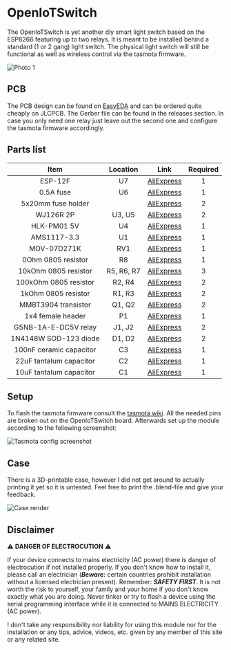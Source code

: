 # OpenIoTSwitch

The OpenIoTSwitch is yet another diy smart light switch based on the ESP8266 featuring up to two relays. It is meant to be installed behind a standard (1 or 2 gang) light switch. The physical light switch will still be functional as well as wireless control via the tasmota firmware.

![Photo 1](https://user-images.githubusercontent.com/17520641/106927142-2b645500-6712-11eb-9c8e-1161cf97c45c.png)

## PCB

The PCB design can be found on [EasyEDA](https://easyeda.com/kranwasser/openiotswitch) and can be ordered quite cheaply on JLCPCB. The Gerber file can be found in the releases section. In case you only need one relay just leave out the second one and configure the tasmota firmware accordingly.

## Parts list

|           Item          |  Location  |    Link    | Required |
|:-----------------------:|:----------:|:----------:|:--------:|
|         ESP-12F         |     U7     | [AliExpress](https://www.aliexpress.com/item/32339917567.html) |     1    |
|        0.5A fuse        |     U6     | [AliExpress](https://www.aliexpress.com/item/4000396818586.html) |     1    |
|   5x20mm fuse holder    |            | [AliExpress](https://www.aliexpress.com/item/32804593991.html) |     2    |
|        WJ126R 2P        |   U3, U5   | [AliExpress](https://www.aliexpress.com/item/32897358721.html) |     2    |
|       HLK-PM01 5V       |     U4     | [AliExpress](https://www.aliexpress.com/item/32705471039.html) |     1    |
|       AMS1117-3.3       |     U1     | [AliExpress](https://www.aliexpress.com/item/32844980545.html) |     1    |
|       MOV-07D271K       |     RV1    | [AliExpress](https://www.aliexpress.com/item/32847435105.html) |     1    |
|    0Ohm 0805 resistor   |     R8     | [AliExpress](https://www.aliexpress.com/item/32858225842.html) |     1    |
|   10kOhm 0805 resistor  | R5, R6, R7 | [AliExpress](https://www.aliexpress.com/item/32858225842.html) |     3    |
|  100kOhm 0805 resistor  |   R2, R4   | [AliExpress](https://www.aliexpress.com/item/32858225842.html) |     2    |
|   1kOhm 0805 resistor   |   R1, R3   | [AliExpress](https://www.aliexpress.com/item/32858225842.html) |     2    |
|   MMBT3904 transistor   |   Q1, Q2   | [AliExpress](https://www.aliexpress.com/item/32840835639.html) |     2    |
|    1x4 female header    |     P1     | [AliExpress](https://www.aliexpress.com/item/32858478594.html) |     1    |
|   G5NB-1A-E-DC5V relay  |   J1, J2   | [AliExpress](https://www.aliexpress.com/item/32888982845.html) |     2    |
|  1N4148W SOD-123 diode  |   D1, D2   | [AliExpress](https://www.aliexpress.com/item/32868523818.html) |     2    |
| 100nF ceramic capacitor |     C3     | [AliExpress](https://www.aliexpress.com/item/32853487845.html) |     1    |
| 22uF tantalum capacitor |     C2     | [AliExpress](https://www.aliexpress.com/item/32844177755.html) |     1    |
| 10uF tantalum capacitor |     C1     | [AliExpress](https://www.aliexpress.com/item/32846663127.html) |     1    |

## Setup

To flash the tasmota firmware consult the [tasmota wiki](https://github.com/arendst/Tasmota/wiki). All the needed pins are broken out on the OpenIoTSwitch board. Afterwards set up the module according to the following screenshot:

![Tasmota config screenshot](https://user-images.githubusercontent.com/17520641/106927810-d07f2d80-6712-11eb-9095-ffc351793db3.png "Tasmota configuration")

## Case

There is a 3D-printable case, however I did not get around to actually printing it yet so it is untested. Feel free to print the .blend-file and give your feedback.

![Case render](https://user-images.githubusercontent.com/17520641/107134420-2cec7380-68f2-11eb-82b4-f00865c05122.png)

## Disclaimer

:warning: **DANGER OF ELECTROCUTION** :warning:

If your device connects to mains electricity (AC power) there is danger of electrocution if not installed properly. If you don't know how to install it, please call an electrician (***Beware:*** certain countries prohibit installation without a licensed electrician present). Remember: _**SAFETY FIRST**_. It is not worth the risk to yourself, your family and your home if you don't know exactly what you are doing. Never tinker or try to flash a device using the serial programming interface while it is connected to MAINS ELECTRICITY (AC power).

I don't take any responsibility nor liability for using this module nor for the installation or any tips, advice, videos, etc. given by any member of this site or any related site.

